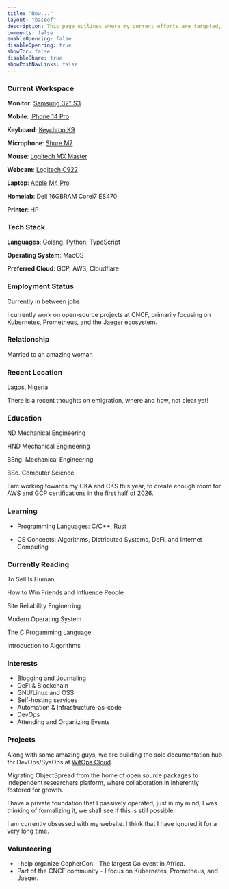 ```yaml
---
title: "Now..."
layout: "baseof"
description: This page outlines where my current efforts are targeted, and my current interests
comments: false
enableOpenring: false
disableOpenring: true
showToc: false
disableShare: true
showPostNavLinks: false
---
```


### Current Workspace

**Monitor**: [Samsung 32" S3](https://www.samsung.com/us/monitors/curved/32-inch-s3-s39gd-fhd-100hz-curved-monitor-with-speakers-sku-ls32d396ganxza/)

**Mobile**: [iPhone 14 Pro](https://www.gsmarena.com/apple_iphone_14_pro-11860.php)

**Keyboard**: [Keychron K9](https://www.keychron.com/products/keychron-k6-wireless-mechanical-keyboard?srsltid=AfmBOor2iJ6KGCbT8oenZvnVCK5bVKYyTaBOAI2QyyGMBmwcVHfUJpRP)

**Microphone**: [Shure M7](https://www.shure.com/en-US/products/microphones/mv7)

**Mouse**: [Logitech MX Master](https://www.logitech.com/en-ca/mx/master-series.html)

**Webcam**: [Logitech C922](https://www.logitech.com/en-us/shop/p/c922-pro-stream-webcam) 

**Laptop**: [Apple M4 Pro](https://www.apple.com/shop/buy-mac/macbook-pro/14-inch-m4-pro)

**Homelab**: Dell 16GBRAM Corei7 ES470

**Printer**: HP

### Tech Stack

**Languages**: Golang, Python, TypeScript

**Operating System**: MacOS

**Preferred Cloud**: GCP, AWS, Cloudflare

### Employment Status

Currently in between jobs

I currently work on open-source projects at CNCF, primarily focusing on Kubernetes, Prometheus, and the Jaeger ecosystem.

### Relationship

Married to an amazing woman

### Recent Location

Lagos, Nigeria

There is a recent thoughts on emigration, where and how, not clear yet!

### Education

ND Mechanical Engineering

HND Mechanical Engineering

BEng. Mechanical Engineering

BSc. Computer Science

I am working towards my CKA and CKS this year, to create enough room for AWS and GCP certifications in the first half of 2026.

### Learning

- Programming Languages: C/C++, Rust

- CS Concepts: Algorithms, Distributed Systems, DeFi, and Internet Computing 

### Currently Reading

To Sell Is Human

How to Win Friends and Influence People

Site Reliability Enginerring

Modern Operating System

The C Progamming Language

Introduction to Algorithms

### Interests

- Blogging and Journaling
- DeFi & Blockchain
- GNU/Linux and OSS
- Self-hosting services
- Automation & Infrastructure-as-code
- DevOps
- Attending and Organizing Events

### Projects

Along with some amazing guys, we are building the sole documentation hub for DevOps/SysOps at [WitOps Cloud](https://witops.cloud).

Migrating ObjectSpread from the home of open source packages to independent researchers platform, where collaboration in inherently fostered for growth.

I have a private foundation that I passively operated, just in my mind, I was thinking of formalizing it, we shall see if this is still possible.

I am currently obsessed with my website. I think that I have ignored it for a very long time.

### Volunteering

- I help organize GopherCon - The largest Go event in Africa.
- Part of the CNCF community - I focus on Kubernetes, Prometheus, and Jaeger.

